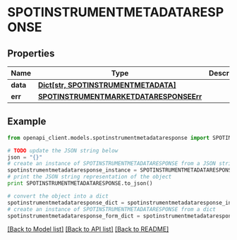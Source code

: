 # SPOTINSTRUMENTMETADATARESPONSE


## Properties
Name | Type | Description | Notes
------------ | ------------- | ------------- | -------------
**data** | [**Dict[str, SPOTINSTRUMENTMETADATA]**](SPOTINSTRUMENTMETADATA.md) |  | [optional] 
**err** | [**SPOTINSTRUMENTMARKETDATARESPONSEErr**](SPOTINSTRUMENTMARKETDATARESPONSEErr.md) |  | [optional] 

## Example

```python
from openapi_client.models.spotinstrumentmetadataresponse import SPOTINSTRUMENTMETADATARESPONSE

# TODO update the JSON string below
json = "{}"
# create an instance of SPOTINSTRUMENTMETADATARESPONSE from a JSON string
spotinstrumentmetadataresponse_instance = SPOTINSTRUMENTMETADATARESPONSE.from_json(json)
# print the JSON string representation of the object
print SPOTINSTRUMENTMETADATARESPONSE.to_json()

# convert the object into a dict
spotinstrumentmetadataresponse_dict = spotinstrumentmetadataresponse_instance.to_dict()
# create an instance of SPOTINSTRUMENTMETADATARESPONSE from a dict
spotinstrumentmetadataresponse_form_dict = spotinstrumentmetadataresponse.from_dict(spotinstrumentmetadataresponse_dict)
```
[[Back to Model list]](../README.md#documentation-for-models) [[Back to API list]](../README.md#documentation-for-api-endpoints) [[Back to README]](../README.md)



